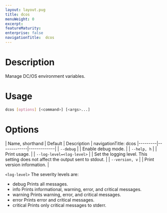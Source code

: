 ```yaml
---
layout: layout.pug
title: dcos
menuWeight: 0
excerpt:
featureMaturity:
enterprise: false
navigationTitle:  dcos
---
```


<!-- This source repo for this topic is https://github.com/dcos/dcos-docs -->


# Description
Manage DC/OS environment variables. 

# Usage

``` bash
dcos [options] [<command>] [<args>...]
```

# Options

| Name, shorthand | Default | Description |
navigationTitle:  dcos
|---------|-------------|-------------|
| `--debug`   |             |  Enable debug mode. |
| `--help, h`   |             |  Print usage. |
| `--log-level=<log-level>`  |             | Set the logging level. This setting does not affect the output sent to stdout.  |
|  `--version, v`  |             |  Print version information.  |

`<log-level>`
The severity levels are:

* debug    Prints all messages.
* info     Prints informational, warning, error, and critical messages.
* warning  Prints warning, error, and critical messages.
* error    Prints error and critical messages.
* critical Prints only critical messages to stderr.

